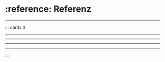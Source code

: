 # :reference: Referenz
---

::: cards 3
<VueBook name="python-ref"/>

***
<VueBook name="thonny"/>

***
<VueBook name="mu-editor"/>

***
<VueBook name="pgzero-ref"/>

***
<VueBook name="microbit-ref"/>
:::
